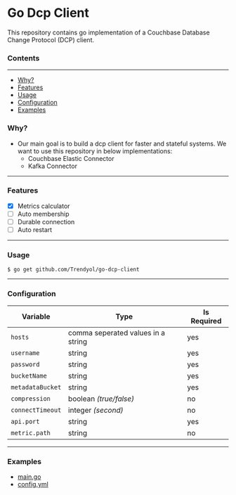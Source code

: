 # Go Dcp Client

This repository contains go implementation of a Couchbase Database Change Protocol (DCP) client.

### Contents
---

 * [Why?](#why)
 * [Features](#features)
 * [Usage](#usage)
 * [Configuration](#configuration)
 * [Examples](#examples)

### Why?

+ Our main goal is to build a dcp client for faster and stateful systems. We want to use this repository in below implementations:
  + Couchbase Elastic Connector
  + Kafka Connector

---


### Features
- [X] Metrics calculator
- [ ] Auto membership
- [ ] Durable connection
- [ ] Auto restart

---

### Usage


```
$ go get github.com/Trendyol/go-dcp-client

```

---

### Configuration

| Variable                           | Type                                | Is Required                          |
|------------------------------------|-------------------------------------|--------------------------------------|
| `hosts`                     | comma seperated values in a string  | yes  |
| `username`                  | string                              | yes  |
| `password`                  | string                              | yes  |
| `bucketName`                | string                              | yes  |
| `metadataBucket`            | string                              | yes  |
| `compression`               | boolean *(true/false)*              | no   |
| `connectTimeout`            | integer *(second)*                  | no   |
| `api.port`                  | string                              | yes  |
| `metric.path`               | string                              | no   |
 

---
### Examples

- [main.go](example/main.go)
- [config.yml](example/config.yml)


